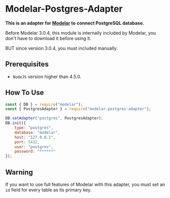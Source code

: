 # Modelar-Postgres-Adapter

**This is an adapter for [Modelar](https://github.com/hyurl/modelar) to** 
**connect PostgreSQL database.**

Before Modelar 3.0.4, this module is internally included by Modelar, you don't
have to download it before using it.

BUT since version 3.0.4, you must included manually.

## Prerequisites

- `NodeJS` version higher than 4.5.0.

## How To Use

```javascript
const { DB } = require("modelar");
const { PostgresAdapter } = require("modelar-postgres-adapter");

DB.setAdapter("postgres", PostgresAdapter);
DB.init({
    type: "postgres",
    database: "modelar",
    host: "127.0.0.1",
    port: 5432,
    user: "postgres",
    password: "******"
});
```

## Warning

If you want to use full features of Modelar with this adapter, you must set an 
`id` field for every table as its primary key.